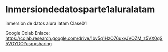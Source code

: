 # Inmersiondedatosparte1aluralatam
inmersion de datos alura latam Clase01

Google Colab Enlace: https://colab.research.google.com/drive/1bv5q1HzO76uxyJVOZM_z5VX0gS5VOYDO?usp=sharing

